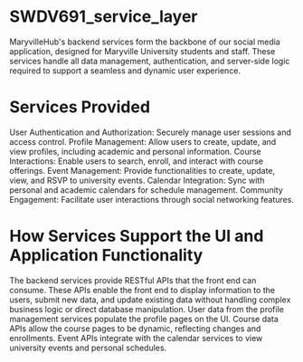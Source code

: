 # SWDV691_service_layer
MaryvilleHub's backend services form the backbone of our social media application, designed for Maryville University students and staff. These services handle all data management, authentication, and server-side logic required to support a seamless and dynamic user experience.

# Services Provided
User Authentication and Authorization: Securely manage user sessions and access control.
Profile Management: Allow users to create, update, and view profiles, including academic and personal information.
Course Interactions: Enable users to search, enroll, and interact with course offerings.
Event Management: Provide functionalities to create, update, view, and RSVP to university events.
Calendar Integration: Sync with personal and academic calendars for schedule management.
Community Engagement: Facilitate user interactions through social networking features.

# How Services Support the UI and Application Functionality
The backend services provide RESTful APIs that the front end can consume. These APIs enable the front end to display information to the users, submit new data, and update existing data without handling complex business logic or direct database manipulation.
User data from the profile management services populate the profile pages on the UI.
Course data APIs allow the course pages to be dynamic, reflecting changes and enrollments.
Event APIs integrate with the calendar services to view university events and personal schedules.

